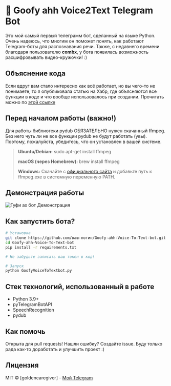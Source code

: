 # 🎤 Goofy ahh Voice2Text Telegram Bot

Это мой самый первый телеграмм бот, сделанный на языке Python. Очень надеюсь, что многим он поможет понять, как работают Telegram-боты для распознавания речи. Также, с недавнего времени благодаря пользователю **combx**, у бота появилась возможность расшифровывать видео-кружочки! :)

## Объяснение кода
Если вдруг вам стало интересно как всё работает, но вы чего-то не понимаете, то я опубликовала статью на Хабр, где объясняются все функции в коде и что вообще использовалось при создании.
Прочитать можно по [этой ссылке](https://habr.com/ru/articles/938492/)

## Перед началом работы (важно!)

Для работы библиотеки pydub ОБЯЗАТЕЛЬНО нужен скачанный ffmpeg. Без него чуть ли не все функции pydub не будут работать (увы). Поэтому, пожалуйста, убедитесь, что он установлен в вашей системе.

> **Ubuntu/Debian:** sudo apt-get install ffmpeg
> 
> **macOS (через Homebrew):** brew install ffmpeg
> 
> **Windows:** Скачайте с [официального сайта](https://ffmpeg.org/download.html) и добавьте путь к ffmpeg.exe в системную переменную PATH.



## Демонстрация работы

![Гуфи ах бот Демонстрация](https://github.com/user-attachments/assets/509dde2f-15cf-46f2-bb73-66f628af957a)

## Как запустить бота?

```bash
# Установка
git clone https://github.com/ваш-логин/Goofy-ahh-Voice-To-Text-bot.git
cd Goofy-ahh-Voice-To-Text-bot
pip install -r requirements.txt

# Не забудьте записать ваш токен в код!

# Запуск
python GoofyVoiceToTextbot.py
```
## Стек технологий, использованный в работе
- Python 3.9+
- pyTelegramBotAPI
- SpeechRecognition
- pydub

## Как помочь
Открыта для pull requests! Нашли ошибку? Создайте issue. Буду только рада как-то доработать и улучшить проект :)

## Лицензия
MIT © [goldencaregiver] - [Мой Telegram](https://t.me/vikakotleta)
